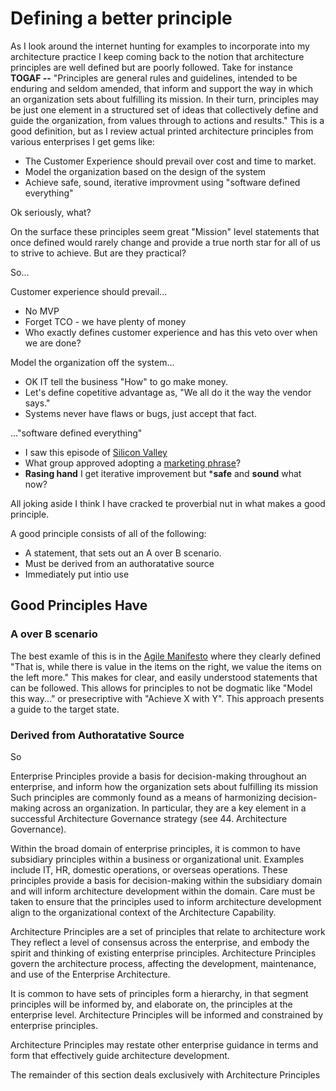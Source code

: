 # Defining a better principle

As I look around the internet hunting for examples to incorporate into my architecture practice I keep coming back to the notion that architecture 
principles are well defined but are poorly followed. Take for instance **TOGAF --** "Principles are general rules and guidelines, intended to be 
enduring and seldom amended, that inform and support the way in which an organization sets about fulfilling its mission. In their turn, principles 
may be just one element in a structured set of ideas that collectively define and guide the organization, from values through to actions and 
results." This is a good definition, but as I review actual printed architecture principles from various enterprises I get gems like:

- The Customer Experience should prevail over cost and time to market.
- Model the organization based on the design of the system
- Achieve safe, sound, iterative improvment using "software defined everything"

Ok seriously, what?

On the surface these principles seem great "Mission" level statements that once defined would rarely change and provide a true north star 
for all of us to strive to achieve. But are they practical? 

So...

Customer experience should prevail... 
- No MVP
- Forget TCO - we have plenty of money
- Who exactly defines customer experience and has this veto over when we are done?

Model the organization off the system...
- OK IT tell the business "How" to go make money.
- Let's define copetitive advantage as, "We all do it the way the vendor says."
- Systems never have flaws or bugs, just accept that fact.

..."software defined everything"
- I saw this episode of [Silicon Valley](https://www.imdb.com/title/tt2575988/)
- What group approved adopting a [marketing phrase](https://www.webopedia.com/definitions/software-defined-everything/)?
- **Rasing hand** I get iterative improvement but ***safe** and **sound** what now?

All joking aside I think I have cracked te proverbial nut in what makes a good principle.  

A good principle consists of all of the following:

- A statement, that sets out an A over B scenario. 
- Must be derived from an authoratative source
- Immediately put intio use

## Good Principles Have

### A over B scenario

The best examle of this is in the [Agile Manifesto](https://agilemanifestor.org) where they clearly defined "That is, while there is value in the items on
the right, we value the items on the left more."  This makes for clear, and easily understood statements that can be followed.  This allows for principles
to not be dogmatic like "Model this way..." or presecriptive with "Achieve X with Y".  This approach presents a guide to the target state.

### Derived from Authoratative Source

So 


Enterprise Principles provide a basis for decision-making throughout an enterprise, and inform how the organization sets about fulfilling its mission
Such principles are commonly found as a means of harmonizing decision-making across an organization. In particular, they are a key element in a successful Architecture Governance strategy (see 44. Architecture Governance).

Within the broad domain of enterprise principles, it is common to have subsidiary principles within a business or organizational unit. Examples include IT, HR, domestic operations, or overseas operations. These principles provide a basis for decision-making within the subsidiary domain and will inform architecture development within the domain. Care must be taken to ensure that the principles used to inform architecture development align to the organizational context of the Architecture Capability.

Architecture Principles are a set of principles that relate to architecture work
They reflect a level of consensus across the enterprise, and embody the spirit and thinking of existing enterprise principles. Architecture Principles govern the architecture process, affecting the development, maintenance, and use of the Enterprise Architecture.

It is common to have sets of principles form a hierarchy, in that segment principles will be informed by, and elaborate on, the principles at the enterprise level. Architecture Principles will be informed and constrained by enterprise principles.

Architecture Principles may restate other enterprise guidance in terms and form that effectively guide architecture development.

The remainder of this section deals exclusively with Architecture Principles
